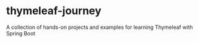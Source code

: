 # thymeleaf-journey
A collection of hands-on projects and examples for learning Thymeleaf with Spring Boot
